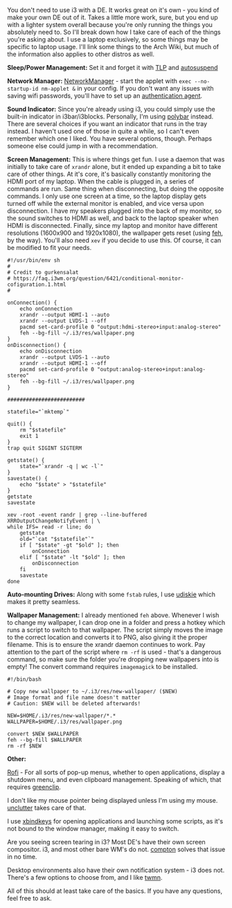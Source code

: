 You don't need to use i3 with a DE. It works great on it's own - you kind of make your own DE out of it. Takes a little more work, sure, but you end up with a lighter system overall because you're only running the things you absolutely need to. So I'll break down how I take care of each of the things you're asking about. I use a laptop exclusively, so some things may be specific to laptop usage. I'll link some things to the Arch Wiki, but much of the information also applies to other distros as well.

**Sleep/Power Management:**
Set it and forget it with [TLP](https://wiki.archlinux.org/index.php/TLP) and [autosuspend](https://github.com/languitar/autosuspend)

**Network Manager:**
[NetworkManager](https://wiki.archlinux.org/index.php/NetworkManager) - start the applet with `exec --no-startup-id nm-applet &` in your config. If you don't want any issues with saving wifi passwords, you'll have to set up an [authentication agent](https://wiki.archlinux.org/index.php/Polkit).

**Sound Indicator:**
Since you're already using i3, you could simply use the built-in indicator in i3bar/i3blocks. Personally, I'm using [polybar](https://github.com/jaagr/polybar) instead. There are several choices if you want an indicator that runs in the tray instead. I haven't used one of those in quite a while, so I can't even remember which one I liked. You have several options, though. Perhaps someone else could jump in with a recommendation.

**Screen Management:**
This is where things get fun. I use a daemon that was initially to take care of `xrandr` alone, but it ended up expanding a bit to take care of other things. At it's core, it's basically constantly monitoring the HDMI port of my laptop. When the cable is plugged in, a series of commands are run. Same thing when disconnecting, but doing the opposite commands. I only use one screen at a time, so the laptop display gets turned off while the external monitor is enabled, and vice versa upon disconnection. I have my speakers plugged into the back of my monitor, so the sound switches to HDMI as well, and back to the laptop speaker when HDMI is disconnected. Finally, since my laptop and monitor have different resolutions (1600x900 and 1920x1080), the wallpaper gets reset (using [feh](https://wiki.archlinux.org/index.php/feh), by the way). You'll also need `xev` if you decide to use this. Of course, it can be modified to fit your needs.

    #!/usr/bin/env sh
    #
    # Credit to gurkensalat
    # https://faq.i3wm.org/question/6421/conditional-monitor-cofiguration.1.html
    #

    onConnection() {
        echo onConnection
        xrandr --output HDMI-1 --auto
        xrandr --output LVDS-1 --off
        pacmd set-card-profile 0 "output:hdmi-stereo+input:analog-stereo"
        feh --bg-fill ~/.i3/res/wallpaper.png
    }
    onDisconnection() {
        echo onDisconnection
        xrandr --output LVDS-1 --auto
        xrandr --output HDMI-1 --off
        pacmd set-card-profile 0 "output:analog-stereo+input:analog-stereo"
        feh --bg-fill ~/.i3/res/wallpaper.png
    }

    #########################

    statefile="`mktemp`"

    quit() {
        rm "$statefile"
        exit 1
    }
    trap quit SIGINT SIGTERM

    getstate() {
        state="`xrandr -q | wc -l`"
    }
    savestate() {
        echo "$state" > "$statefile"
    }
    getstate
    savestate

    xev -root -event randr | grep --line-buffered XRROutputChangeNotifyEvent | \
    while IFS= read -r line; do
        getstate
        old="`cat "$statefile"`"
        if [ "$state" -gt "$old" ]; then
            onConnection
        elif [ "$state" -lt "$old" ]; then
            onDisconnection
        fi
        savestate
    done

**Auto-mounting Drives:**
Along with some `fstab` rules, I use [udiskie](https://github.com/coldfix/udiskie) which makes it pretty seamless.

**Wallpaper Management:**
I already mentioned `feh` above. Whenever I wish to change my wallpaper, I can drop one in a folder and press a hotkey which runs a script to switch to that wallpaper. The script simply moves the image to the correct location and converts it to PNG, also giving it the proper filename. This is to ensure the xrandr daemon continues to work. Pay attention to the part of the script where `rm -rf` is used - that's a dangerous command, so make sure the folder you're dropping new wallpapers into is empty! The convert command requires `imagemagick` to be installed.

    #!/bin/bash

    # Copy new wallpaper to ~/.i3/res/new-wallpaper/ ($NEW)
    # Image format and file name doesn't matter
    # Caution: $NEW will be deleted afterwards!

    NEW=$HOME/.i3/res/new-wallpaper/*.*
    WALLPAPER=$HOME/.i3/res/wallpaper.png

    convert $NEW $WALLPAPER
    feh --bg-fill $WALLPAPER
    rm -rf $NEW

**Other:**

[Rofi](https://wiki.archlinux.org/index.php/Rofi) - For all sorts of pop-up menus, whether to open applications, display a shutdown menu, and even clipboard management. Speaking of which, that requires [greenclip](https://github.com/erebe/greenclip).

I don't like my mouse pointer being displayed unless I'm using my mouse. [unclutter](https://github.com/Airblader/unclutter-xfixes) takes care of that.

I use [xbindkeys](https://wiki.archlinux.org/index.php/Xbindkeys) for opening applications and launching some scripts, as it's not bound to the window manager, making it easy to switch.

Are you seeing screen tearing in i3? Most DE's have their own screen compositor. i3, and most other bare WM's do not. [compton](https://wiki.archlinux.org/index.php/Compton) solves that issue in no time.

Desktop environments also have their own notification system - i3 does not. There's a few options to choose from, and I like [twmn](https://github.com/sboli/twmn).

All of this should at least take care of the basics. If you have any questions, feel free to ask.
